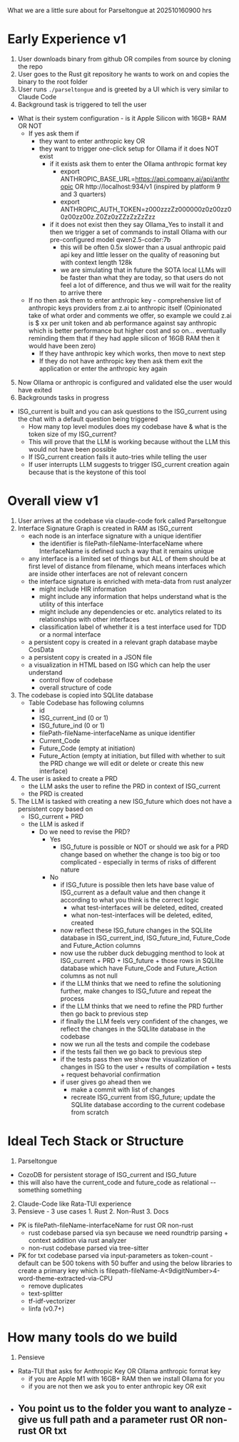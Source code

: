 What we are a little sure about for Parseltongue at 202510160900 hrs


# Early Experience v1

1. User downloads binary from github OR compiles from source by cloning the repo
2. User goes to the Rust git repository he wants to work on and copies the binary to the root folder
3. User runs `./parseltongue` and is greeted by a UI which is very similar to Claude Code
4. Background task is triggered to tell the user
  - What is their system configuration - is it Apple Silicon with 16GB+ RAM OR NOT
    - If yes ask them if
      - they want to enter anthropic key OR
      - they want to trigger one-click setup for Ollama if it does NOT exist
        - if it exists ask them to enter the Ollama anthropic format key
          - export ANTHROPIC_BASE_URL=https://api.company.ai/api/anthropic OR http://localhost:934/v1 (inspired by platform 9 and 3 quarters)
          - export ANTHROPIC_AUTH_TOKEN=z000zzzZz000000z0z00zz00z00zz00z.Z0Zz0zZZzZzZzZzz
        - if it does not exist then they say Ollama_Yes to install it and then we trigger a set of commands to install Ollama with our pre-configured model qwen2.5-coder:7b
          - this will be often 0.5x slower than a usual anthropic paid api key and little lesser on the quality of reasoning but with context length 128k
          - we are simulating that in future the SOTA local LLMs will be faster than what they are today, so that users do not feel a lot of difference, and thus we will wait for the reality to arrive there
    - If no then ask them to enter anthropic key - comprehensive list of anthropic keys providers from z.ai to anthropic itself (Opinionated take of what order and comments we offer, so example we could z.ai is $ xx per unit token and ab performance against say anthropic which is better performance but higher cost and so on... eventually reminding them that if they had apple silicon of 16GB RAM then it would have been zero)
      - If they have anthropic key which works, then move to next step
      - If they do not have anthropic key then ask them exit the application or enter the anthropic key again
5. Now Ollama or anthropic is configured and validated else the user would have exited
6. Backgrounds tasks in progress
  - ISG_current is built and you can ask questions to the ISG_current using the chat with a default question being triggered
    - How many top level modules does my codebase have & what is the token size of my ISG_current?
    - This will prove that the LLM is working because without the LLM this would not have been possible
    - If ISG_current creation fails it auto-tries while telling the user
    - If user interrupts LLM suggests to trigger ISG_current creation again because that is the keystone of this tool

# Overall view v1

1. User arrives at the codebase via claude-code fork called Parseltongue
2. Interface Signature Graph is created in RAM as ISG_current
    - each node is an interface signature with a unique identifier
        - the identifier is filePath-fileName-InterfaceName where InterfaceName is defined such a way that it remains unique
    - any interface is a limited set of things but ALL of them should be at first level of distance from filename, which means interfaces which are inside other interfaces are not of relevant concern
    - the interface signature is enriched with meta-data from rust analyzer
        - might include HIR information
        - might include any information that helps understand what is the utility of this interface
        - might include any dependencies or etc. analytics related to its relationships with other interfaces
        - classification label of whether it is a test interface used for TDD or a normal interface
    - a persistent copy is created in a relevant graph database maybe CosData
    - a persistent copy is created in a JSON file
    - a visualization in HTML based on ISG which can help the user understand
        - control flow of codebase
        - overall structure of code
3. The codebase is copied into SQLlite database
    - Table Codebase has following columns
        - id
        - ISG_current_ind (0 or 1)
        - ISG_future_ind (0 or 1)
        - filePath-fileName-interfaceName as unique identifier
        - Current_Code
        - Future_Code (empty at initiation)
        - Future_Action (empty at initiation, but filled with whether to suit the PRD change we will edit or delete or create this new interface)
4. The user is asked to create a PRD
    - the LLM asks the user to refine the PRD in context of ISG_current
    - the PRD is created
5. The LLM is tasked with creating a new ISG_future which does not have a persistent copy based on
    - ISG_current + PRD
    - the LLM is asked if
        - Do we need to revise the PRD?
            - Yes
                - ISG_future is possible or NOT or should we ask for a PRD change based on whether the change is too big or too complicated - especially in terms of risks of different nature
            - No
                - if ISG_future is possible then lets have base value of ISG_current as a default value and then change it according to what you think is the correct logic
                    - what test-interfaces will be deleted, edited, created
                    - what non-test-interfaces will be deleted, edited, created
                - now reflect these ISG_future changes in the SQLlite database in ISG_current_ind, ISG_future_ind, Future_Code and Future_Action columns
                - now use the rubber duck debugging menthod to look at ISG_current + PRD + ISG_future + those rows in SQLlite database which have Future_Code and Future_Action columns as not null
                - if the LLM thinks that we need to refine the solutioning further, make changes to ISG_future and repeat the process
                - if the LLM thinks that we need to refine the PRD further then go back to previous step
                - if finally the LLM feels very confident of the changes, we reflect the changes in the SQLlite database in the codebase
                - now we run all the tests and compile the codebase
                - if the tests fail then we go back to previous step
                - if the tests pass then we show the visualization of changes in ISG to the user + results of compilation + tests + request behavorial confirmation
                - if user gives go ahead then we
                    - make a commit with list of changes
                    - recreate ISG_current from ISG_future; update the SQLlite database according to the current codebase from scratch

# Ideal Tech Stack or Structure

1. Parseltongue
  - CozoDB for persistent storage of ISG_current and ISG_future
  - this will also have the current_code and future_code as relational --something something
2. Claude-Code like Rata-TUI experience
3. Pensieve - 3 use cases 1. Rust 2. Non-Rust 3. Docs
  - PK is filePath-fileName-interfaceName for rust OR non-rust
    - rust codebase parsed via syn because we need roundtrip parsing + context addition via rust analyzer
    - non-rust codebase parsed via tree-sitter
  - PK for txt codebase parsed via input-parameters as token-count - default can be 500 tokens with 50 buffer and using the below libraries to create a primary key which is filepath-fileName-A<9digitNumber>4-word-theme-extracted-via-CPU
      - remove duplicates
      - text-splitter
      - tf-idf-vectorizer
      - linfa (v0.7+)


# How many tools do we build
1. Pensieve
  - Rata-TUI that asks for Anthropic Key OR Ollama anthropic format key
    - if you are Apple M1 with 16GB+ RAM then we install Ollama for you
    - if you are not then we ask you to enter anthropic key OR exit
  - You point us to the folder you want to analyze - give us full path and a parameter rust OR non-rust OR txt
    - 